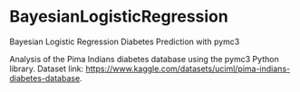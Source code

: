 # BayesianLogisticRegression
Bayesian Logistic Regression Diabetes Prediction with pymc3 

Analysis of the Pima Indians diabetes database using the pymc3 Python library.
Dataset link: https://www.kaggle.com/datasets/uciml/pima-indians-diabetes-database.
